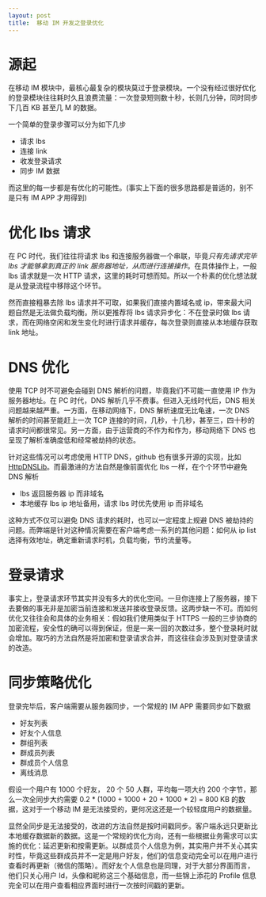 ```yaml
---
layout: post
title:  移动 IM 开发之登录优化
---
```


# 源起

在移动 IM 模块中，最核心最复杂的模块莫过于登录模块。一个没有经过很好优化的登录模块往往耗时久且浪费流量：一次登录短则数十秒，长则几分钟，同时同步下几百 KB 甚至几 M 的数据。

一个简单的登录步骤可以分为如下几步

* 请求 lbs
* 连接 link 
* 收发登录请求
* 同步 IM 数据

而这里的每一步都是有优化的可能性。(事实上下面的很多思路都是普适的，别不是只有 IM APP 才用得到)


# 优化 lbs 请求


在 PC 时代，我们往往将请求 lbs 和连接服务器做一个串联，毕竟*只有先请求完毕 lbs 才能够拿到真正的 link 服务器地址，从而进行连接操作*。在具体操作上，一般 lbs 请求就是一次 HTTP 请求，这里的耗时可想而知。所以一个朴素的优化想法就是从登录流程中移除这个环节。

然而直接粗暴去除 lbs 请求并不可取，如果我们直接内置域名或 ip，带来最大问题自然是无法做负载均衡。所以更推荐将 lbs 请求异步化：不在登录时做 lbs 请求，而在网络空闲和发生变化时进行请求并缓存，每次登录则直接从本地缓存获取 link 地址。

# DNS 优化

使用 TCP 时不可避免会碰到 DNS 解析的问题，毕竟我们不可能一直使用 IP 作为服务器地址。在 PC 时代，DNS 解析几乎不费事。但进入无线时代后，DNS 相关问题越来越严重。一方面，在移动网络下，DNS 解析速度无比龟速，一次 DNS 解析的时间甚至能赶上一次 TCP 连接的时间，几秒，十几秒，甚至三，四十秒的请求时间都很常见。另一方面，由于运营商的不作为和作为，移动网络下 DNS 也呈现了解析准确度低和经常被劫持的状态。

针对这些情况可以考虑使用 HTTP DNS，github 也有很多开源的实现，比如 [HttpDNSLib](https://github.com/CNSRE/HTTPDNSLib)。而最激进的方法自然是像前面优化 lbs 一样，在个个环节中避免 DNS 解析

* lbs 返回服务器 ip 而非域名
* 本地缓存 lbs ip 地址备用，请求 lbs 时优先使用 ip 而非域名

这种方式不仅可以避免 DNS 请求的耗时，也可以一定程度上规避 DNS 被劫持的问题。而弊端是针对这种情况需要在客户端考虑一系列的其他问题：如何从 ip list 选择有效地址，确定重新请求时机，负载均衡，节约流量等。



# 登录请求

事实上，登录请求环节其实并没有多大的优化空间。一旦你连接上了服务器，接下去要做的事无非是加密当前连接和发送并接收登录反馈。这两步缺一不可。而如何优化又往往会和具体的业务相关：假如我们使用类似于 HTTPS 一般的三步协商的加密流程，安全性的确可以得到保证，但是一来一回的次数过多，整个登录耗时就会增加。取巧的方法自然是将加密和登录请求合并，而这往往会涉及到对登录请求的改造。


# 同步策略优化

登录完毕后，客户端需要从服务器同步，一个常规的 IM APP 需要同步如下数据

* 好友列表
* 好友个人信息
* 群组列表
* 群成员列表
* 群成员个人信息
* 离线消息

假设一个用户有 1000 个好友， 20 个 50 人群，平均每一项大约 200 个字节，那么一次全同步大约需要
0.2 * (1000 + 1000 + 20 + 1000 * 2) = 800 KB 的数据，这对于一个移动 IM 是无法接受的，更何况这还是一个较轻度用户的数据量。

显然全同步是无法接受的，改进的方法自然是按时间戳同步。客户端永远只更新比本地缓存数据新的数据。这是一个常规的优化方向，还有一些根据业务需求可以实施的优化：延迟更新和按需更新。以群成员个人信息为例，其实用户并不关心其实时性，毕竟这些群成员并不一定是用户好友，他们的信息变动完全可以在用户进行查看时再更新（微信的策略）。而好友个人信息也是同理，对于大部分界面而言，他们只关心用户 Id，头像和昵称这三个基础信息，而一些锦上添花的 Profile 信息完全可以在用户查看相应界面时进行一次按时间戳的更新。



